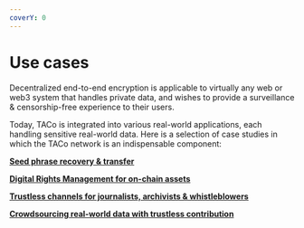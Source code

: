 ```yaml
---
coverY: 0
---
```


# Use cases

Decentralized end-to-end encryption is applicable to virtually any web or web3 system that handles private data, and wishes to provide a surveillance & censorship-free experience to their users.&#x20;

Today, TACo is integrated into various real-world applications, each handling sensitive real-world data. Here is a selection of case studies in which the TACo network is an indispensable component:

[**Seed phrase recovery & transfer** ](seed-phrase-recovery-and-transfer.md)

[**Digital Rights Management for on-chain assets** ](digital-rights-management-for-on-chain-assets.md)

[**Trustless channels for journalists, archivists & whistleblowers** ](trustless-channels-for-journalists-archivists-and-whistleblowers.md)

[**Crowdsourcing real-world data with trustless contribution**](crowdsourcing-real-world-data-with-trustless-contribution.md)

